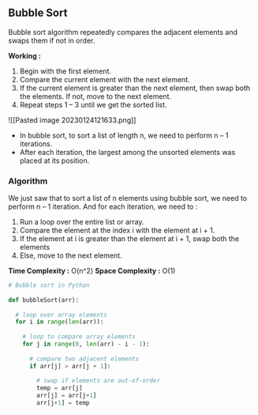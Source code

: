 ## Bubble Sort

Bubble sort algorithm repeatedly compares the adjacent elements and swaps them if not in order.

**Working :**
1.  Begin with the first element.
2.  Compare the current element with the next element.
3.  If the current element is greater than the next element, then swap both the elements. If not, move to the next element.
4.  Repeat steps 1 – 3 until we get the sorted list.

![[Pasted image 20230124121633.png]]

- In bubble sort, to sort a list of length n, we need to perform n – 1 iterations.
- After each iteration, the largest among the unsorted elements was placed at its position.

### Algorithm

We just saw that to sort a list of n elements using bubble sort, we need to perform n – 1 iteration. And for each iteration, we need to :

1.  Run a loop over the entire list or array.
2.  Compare the element at the index i with the element at i + 1.
3.  If the element at i is greater than the element at i + 1, swap both the elements
4.  Else, move to the next element.

**Time Complexity :** O(n^2)
**Space Complexity :** O(1)

```python
# Bubble sort in Python
 
def bubbleSort(arr):
    
  # loop over array elements
  for i in range(len(arr)):
 
    # loop to compare array elements
    for j in range(0, len(arr) - i - 1):
 
      # compare two adjacent elements
      if arr[j] > arr[j + 1]:
 
        # swap if elements are out-of-order
        temp = arr[j]
        arr[j] = arr[j+1]
        arr[j+1] = temp
```